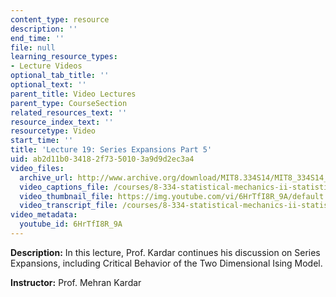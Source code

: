 ```yaml
---
content_type: resource
description: ''
end_time: ''
file: null
learning_resource_types:
- Lecture Videos
optional_tab_title: ''
optional_text: ''
parent_title: Video Lectures
parent_type: CourseSection
related_resources_text: ''
resource_index_text: ''
resourcetype: Video
start_time: ''
title: 'Lecture 19: Series Expansions Part 5'
uid: ab2d11b0-3418-2f73-5010-3a9d9d2ec3a4
video_files:
  archive_url: http://www.archive.org/download/MIT8.334S14/MIT8_334S14_lec19_300k.mp4
  video_captions_file: /courses/8-334-statistical-mechanics-ii-statistical-physics-of-fields-spring-2014/502e041aae2254efb96aecf0c7c7da5c_6HrTfI8R_9A.vtt
  video_thumbnail_file: https://img.youtube.com/vi/6HrTfI8R_9A/default.jpg
  video_transcript_file: /courses/8-334-statistical-mechanics-ii-statistical-physics-of-fields-spring-2014/58ca8ba55cc85881fba5f724e5c4cdd7_6HrTfI8R_9A.pdf
video_metadata:
  youtube_id: 6HrTfI8R_9A
---
```


**Description:** In this lecture, Prof. Kardar continues his discussion on Series Expansions, including Critical Behavior of the Two Dimensional Ising Model.

**Instructor:** Prof. Mehran Kardar